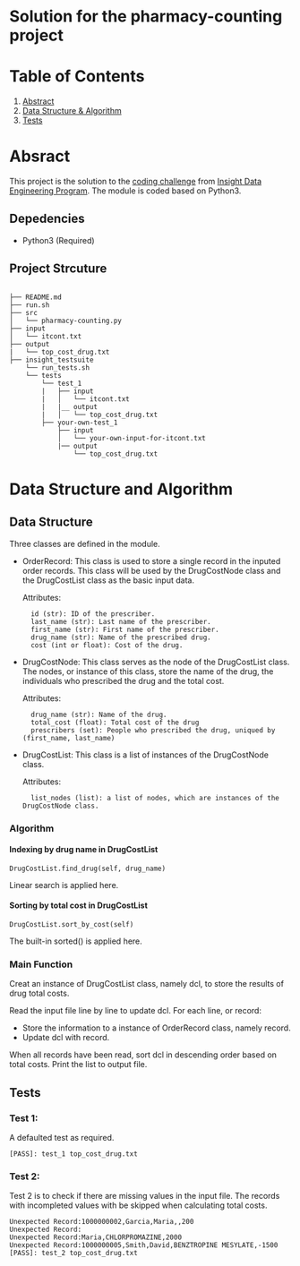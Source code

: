 # Solution for the pharmacy-counting project

# Table of Contents
1. [Abstract](README.md#abstract)
2. [Data Structure & Algorithm](README.md#data-structure-and-algorithm)
3. [Tests](README.md#tests)


# Absract

This project is the solution to the [coding challenge](https://github.com/InsightDataScience/pharmacy_counting) from [Insight Data Engineering Program](http://insightdataengineering.com). The module is coded based on Python3.

## Depedencies

* Python3 (Required)

## Project Strcuture
```shell

├── README.md 
├── run.sh
├── src
│   └── pharmacy-counting.py
├── input
│   └── itcont.txt
├── output
|   └── top_cost_drug.txt
├── insight_testsuite
    └── run_tests.sh
    └── tests
        └── test_1
        |   ├── input
        |   │   └── itcont.txt
        |   |__ output
        |   │   └── top_cost_drug.txt
        ├── your-own-test_1
            ├── input
            │   └── your-own-input-for-itcont.txt
            |── output
                └── top_cost_drug.txt
```


# Data Structure and Algorithm

## Data Structure
Three classes are defined in the module.

* OrderRecord:
    This class is used to store a single record in the inputed order records.
    This class will be used by the DrugCostNode class and the DrugCostList class as the basic input data.
    
    Attributes:
    
        id (str): ID of the prescriber.
        last_name (str): Last name of the prescriber.
        first_name (str): First name of the prescriber. 
        drug_name (str): Name of the prescribed drug.
        cost (int or float): Cost of the drug.
    
* DrugCostNode:
    This class serves as the node of the DrugCostList class.
    The nodes, or instance of this class, store the name of the drug, the individuals who prescribed the drug and the total cost.
    
    Attributes:
    
        drug_name (str): Name of the drug.
        total_cost (float): Total cost of the drug
        prescribers (set): People who prescribed the drug, uniqued by (first_name, last_name)
        
* DrugCostList:
    This class is a list of instances of the DrugCostNode class.
    
    Attributes:
    
        list_nodes (list): a list of nodes, which are instances of the DrugCostNode class.

### Algorithm
#### Indexing by drug name in DrugCostList

    DrugCostList.find_drug(self, drug_name)

Linear search is applied here.

#### Sorting by total cost in DrugCostList

    DrugCostList.sort_by_cost(self)
    
The built-in sorted() is applied here.
        
### Main Function

Creat an instance of DrugCostList class, namely dcl, to store the results of drug total costs. 

Read the input file line by line to update dcl. For each line, or record:
* Store the information to a instance of OrderRecord class, namely record.
* Update dcl with record.  

When all records have been read, sort dcl in descending order based on total costs.
Print the list to output file.


## Tests

### Test 1: 

A defaulted test as required.
```shell
[PASS]: test_1 top_cost_drug.txt
```
### Test 2: 
Test 2 is to check if there are missing values in the input file.
The records with incompleted values with be skipped when calculating total costs.

```shell
Unexpected Record:1000000002,Garcia,Maria,,200
Unexpected Record:
Unexpected Record:Maria,CHLORPROMAZINE,2000
Unexpected Record:1000000005,Smith,David,BENZTROPINE MESYLATE,-1500
[PASS]: test_2 top_cost_drug.txt
```



